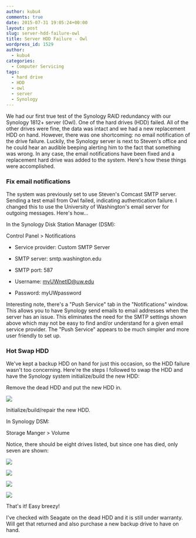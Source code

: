 ```yaml
---
author: kubu4
comments: true
date: 2015-07-31 19:05:24+00:00
layout: post
slug: server-hdd-failure-owl
title: Server HDD Failure - Owl
wordpress_id: 1529
author:
  - kubu4
categories:
  - Computer Servicing
tags:
  - hard drive
  - HDD
  - owl
  - server
  - Synology
---
```


We had our first true test of the Synology RAID redundancy with our Synology 1812+ server (Owl). One of the hard drives (HDD) failed. All of the other drives were fine, the data was intact and we had a new replacement HDD on hand. However, there was one shortcoming: no email notification of the drive failure. Luckily, the Synology server is next to Steven's office and he could hear an audible beeping alerting him to the fact that something was wrong. In any case, the email notifications have been fixed and a replacement hard drive was added to the system. Here's how these things were accomplished.





### Fix email notifications



The system was previously set to use Steven's Comcast SMTP server. Sending a test email from Owl failed, indicating authentication failure. I changed this to use the University of Washington's email server for outgoing messages. Here's how...

In the Synology Disk Station Manager (DSM):

Control Panel > Notifications




    
  * Service provider: Custom SMTP Server

    
  * SMTP server: smtp.washington.edu

    
  * SMTP port: 587

    
  * Username: myUWnetID@uw.edu

    
  * Password: myUWpassword



Interesting note, there's a "Push Service" tab in the "Notifications" window. This allows you to have Synology send emails to email addresses when the server has an issue. This eliminates the need for the SMTP settings shown above which may not be easy to find and/or understand for a given email service provider. The "Push Service" appears to be much simpler and more user friendly to set up.





### Hot Swap HDD



We've kept a backup HDD on hand for just this occasion, so the HDD failure wasn't too concerning. Here're the steps I followed to swap the HDD and have the Synology system initialize/build the new HDD:



Remove the dead HDD and put the new HDD in.

[![](http://eagle.fish.washington.edu/Arabidopsis/Synology_DiskStation_DS1812__Quick_Installation_Guide_-_Syno_QIG_18bay_enu_pdf.jpg)](http://eagle.fish.washington.edu/Arabidopsis/Synology_DiskStation_DS1812__Quick_Installation_Guide_-_Syno_QIG_18bay_enu_pdf.jpg)





Initialize/build/repair the new HDD.

In Synology DSM:

Storage Manger > Volume

Notice, there should be eight drives listed, but since one has died, only seven are shown:

[![](http://eagle.fish.washington.edu/Arabidopsis/20150731_Owl01.jpg)](http://eagle.fish.washington.edu/Arabidopsis/20150731_Owl01.jpg)





[![](http://eagle.fish.washington.edu/Arabidopsis/20150731_Owl02.jpg)](http://eagle.fish.washington.edu/Arabidopsis/20150731_Owl02.jpg)





[![](http://eagle.fish.washington.edu/Arabidopsis/20150731_Owl03.jpg)](http://eagle.fish.washington.edu/Arabidopsis/20150731_Owl03.jpg)





[![](http://eagle.fish.washington.edu/Arabidopsis/20150731_Owl04.jpg)](http://eagle.fish.washington.edu/Arabidopsis/20150731_Owl04.jpg)



That's it! Easy breezy!

I've checked with Seagate on the dead HDD and it is still under warranty. Will get that returned and also purchase a new backup drive to have on hand.
